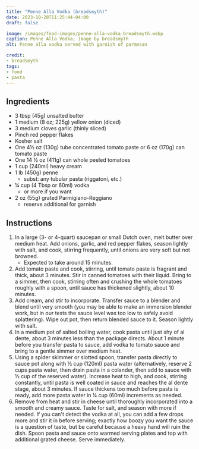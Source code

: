 ```yaml
---
title: "Penne Alla Vodka (breadsmyth)"
date: 2023-10-28T11:25:44-04:00
draft: false

image: /images/food-images/penne-alla-vodka_breadsmyth.webp
caption: Penne Alla Vodka; image by breadsmyth
alt: Penne alla vodka served with garnish of parmesan

credit:
- breadsmyth
tags:
- food
- pasta
---
```


## Ingredients
- 3 tbsp (45g) unsalted butter
- 1 medium (8 oz; 225g) yellow onion (diced)
- 3 medium cloves garlic (thinly sliced)
- Pinch red pepper flakes
- Kosher salt
- One 4&frac12; oz (130g) tube concentrated tomato paste or 6 oz (170g) can tomato paste
- One 14 &frac12; oz (411g) can whole peeled tomatoes
- 1 cup (240ml) heavy cream
- 1 lb (450g) penne
    - subst: any tubular pasta (riggatoni, etc.)
- &frac14; cup (4 Tbsp or 60ml) vodka
    - or more if you want
- 2 oz (55g) grated Parmigiano-Reggiano
    - reserve additional for garnish

## Instructions
1. In a large (3- or 4-quart) saucepan or small Dutch oven, melt butter over medium heat. Add onions, garlic, and red pepper flakes, season lightly with salt, and cook, stirring frequently, until onions are very soft but not browned.
    - Expected to take around 15 minutes.
1. Add tomato paste and cook, stirring, until tomato paste is fragrant and thick, about 3 minutes. Stir in canned tomatoes with their liquid. Bring to a simmer, then cook, stirring often and crushing the whole tomatoes roughly with a spoon, until sauce has thickened slightly, about 10 minutes.
1. Add cream, and stir to incorporate. Transfer sauce to a blender and blend until very smooth (you may be able to make an immersion blender work, but in our tests the sauce level was too low to safely avoid splattering). Wipe out pot, then return blended sauce to it. Season lightly with salt.
1. In a medium pot of salted boiling water, cook pasta until just shy of al dente, about 3 minutes less than the package directs. About 1 minute before you transfer pasta to sauce, add vodka to tomato sauce and bring to a gentle simmer over medium heat.
1. Using a spider skimmer or slotted spoon, transfer pasta directly to sauce pot along with &frac12; cup (120ml) pasta water (alternatively, reserve 2 cups pasta water, then drain pasta in a colander, then add to sauce with &frac12; cup of the reserved water). Increase heat to high, and cook, stirring constantly, until pasta is well coated in sauce and reaches the al dente stage, about 3 minutes. If sauce thickens too much before pasta is ready, add more pasta water in &frac14; cup (60ml) increments as needed.
1. Remove from heat and stir in cheese until thoroughly incorporated into a smooth and creamy sauce. Taste for salt, and season with more if needed. If you can't detect the vodka at all, you can add a few drops more and stir it in before serving; exactly how boozy you want the sauce is a question of taste, but be careful because a heavy hand will ruin the dish. Spoon pasta and sauce onto warmed serving plates and top with additional grated cheese. Serve immediately.
